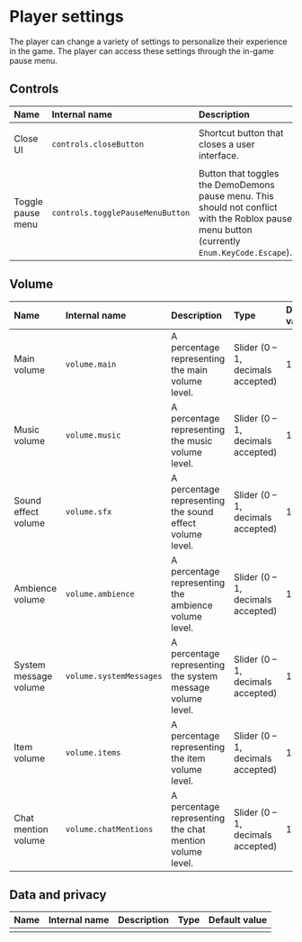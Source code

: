 # Player settings
The player can change a variety of settings to personalize their experience in the game. The player can access these settings through the in-game pause menu.

## Controls
<table>
  <thead>
    <th align="left">Name</th>
    <th align="left">Internal name</th>
    <th align="left">Description</th>
    <th align="left">Type</th>
    <th align="left">Default value</th>
  </thead>
  <tbody>
    <tr>
      <td>Close UI</td>
      <td>
        <code>controls.closeButton</code>
      </td>
      <td>Shortcut button that closes a user interface.</td>
      <td>Keybind</td>
      <td>
        Keyboard: <code>Enum.KeyCode.End</code><br />
        Gamepad: <code>Enum.KeyCode.ButtonY</code>
      </td>
    </tr>
    <tr>
      <td>Toggle pause menu</td>
      <td>
        <code>controls.togglePauseMenuButton</code>
      </td>
      <td>Button that toggles the DemoDemons pause menu. This should not conflict with the Roblox pause menu button (currently <code>Enum.KeyCode.Escape</code>).</td>
      <td>KeyCode input</td>
      <td>
        <code>Enum.KeyCode.Pause</code>
      </td>
    </tr>
  </tbody>
</table>

## Volume
<table>
  <thead>
    <th align="left">Name</th>
    <th align="left">Internal name</th>
    <th align="left">Description</th>
    <th align="left">Type</th>
    <th align="left">Default value</th>
  </thead>
  <tbody>
    <tr>
      <td>Main volume</td>
      <td><code>volume.main</code></td>
      <td>A percentage representing the main volume level.</td>
      <td>Slider (0 – 1, decimals accepted)</td>
      <td>1</td>
    </tr>
    <tr>
      <td>Music volume</td>
      <td>
        <code>volume.music</code>
      </td>
      <td>A percentage representing the music volume level.</td>
      <td>Slider (0 – 1, decimals accepted)</td>
      <td>1</td>
    </tr>
    <tr>
      <td>Sound effect volume</td>
      <td>
        <code>volume.sfx</code>
      </td>
      <td>A percentage representing the sound effect volume level.</td>
      <td>Slider (0 – 1, decimals accepted)</td>
      <td>1</td>
    </tr>
    <tr>
      <td>Ambience volume</td>
      <td>
        <code>volume.ambience</code>
      </td>
      <td>A percentage representing the ambience volume level.</td>
      <td>Slider (0 – 1, decimals accepted)</td>
      <td>1</td>
    </tr>
    <tr>
      <td>System message volume</td>
      <td>
        <code>volume.systemMessages</code>
      </td>
      <td>A percentage representing the system message volume level.</td>
      <td>Slider (0 – 1, decimals accepted)</td>
      <td>1</td>
    </tr>
    <tr>
      <td>Item volume</td>
      <td>
        <code>volume.items</code>
      </td>
      <td>A percentage representing the item volume level.</td>
      <td>Slider (0 – 1, decimals accepted)</td>
      <td>1</td>
    </tr>
    <tr>
      <td>Chat mention volume</td>
      <td>
        <code>volume.chatMentions</code>
      </td>
      <td>A percentage representing the chat mention volume level.</td>
      <td>Slider (0 – 1, decimals accepted)</td>
      <td>1</td>
    </tr>
  </tbody>
</table>

## Data and privacy
<table>
  <thead>
    <th align="left">Name</th>
    <th align="left">Internal name</th>
    <th align="left">Description</th>
    <th align="left">Type</th>
    <th align="left">Default value</th>
  </thead>
  <tbody>
    <tr>
      <td></td>
      <td></td>
      <td></td>
      <td></td>
      <td></td>
    </tr>
  </tbody>
</table>
